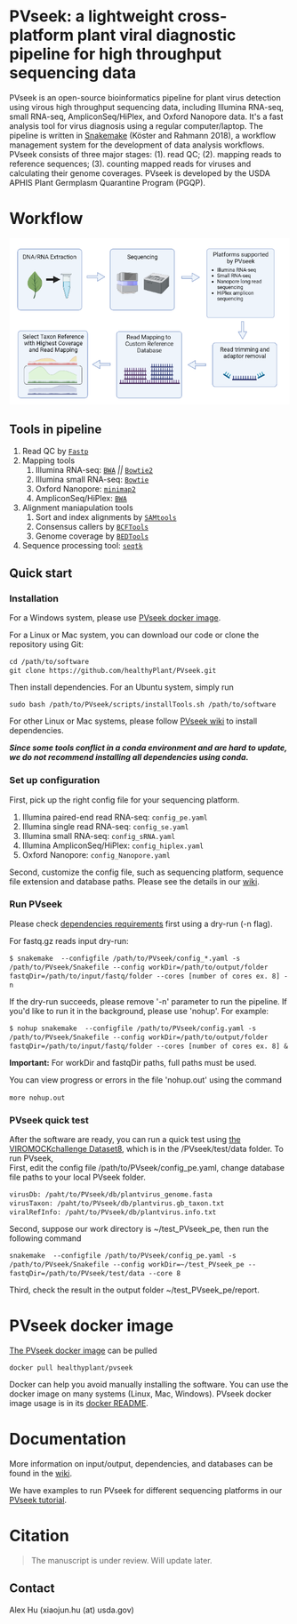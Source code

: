 # PVseek: a lightweight cross-platform plant viral diagnostic pipeline for high throughput sequencing data

PVseek is an open-source bioinformatics pipeline for plant virus detection using virous high throughput sequencing data, including Illumina RNA-seq, small RNA-seq, AmpliconSeq/HiPlex, and Oxford Nanopore data. It's a fast analysis tool for virus diagnosis using a regular computer/laptop. The pipeline is written in [Snakemake](https://snakemake.readthedocs.io) (Köster and Rahmann 2018), a workflow management system for the development of data analysis workflows. PVseek consists of three major stages: (1). read QC; (2). mapping reads to reference sequences; (3). counting mapped reads for viruses and calculating their genome coverages. PVseek is developed by the USDA APHIS Plant Germplasm Quarantine Program (PGQP).  

# Workflow

![scheme of workflow](doc/PVSeek_Workflow.png?raw=true)

## Tools in pipeline

1. Read QC by [`Fastp`](https://github.com/OpenGene/fastp)
2. Mapping tools
   1. Illumina RNA-seq: [`BWA`](https://github.com/lh3/bwa) *||* [`Bowtie2`](http://bowtie-bio.sourceforge.net/bowtie2/index.shtml)
   2. Illumina small RNA-seq: [`Bowtie`](https://bowtie-bio.sourceforge.net/index.shtml)
   3. Oxford Nanopore: [`minimap2`](https://github.com/lh3/minimap2)
   4. AmpliconSeq/HiPlex: [`BWA`](https://github.com/lh3/bwa)
3. Alignment maniapulation tools
   1. Sort and index alignments by [`SAMtools`](https://github.com/samtools/samtools)
   2. Consensus callers by [`BCFTools`](http://samtools.github.io/bcftools/bcftools.html) 
   3. Genome coverage by [`BEDTools`](https://github.com/arq5x/bedtools2)
4. Sequence processing tool: [`seqtk`](https://github.com/lh3/seqtk)

## Quick start
### Installation

For a Windows system, please use [PVseek docker image](https://hub.docker.com/r/healthyplant/pvseek).

For a Linux or Mac system, you can download our code or clone the repository using Git:
```
cd /path/to/software
git clone https://github.com/healthyPlant/PVseek.git
```

Then install dependencies. For an Ubuntu system, simply run
```
sudo bash /path/to/PVseek/scripts/installTools.sh /path/to/software
```
For other Linux or Mac systems, please follow [PVseek wiki](https://github.com/healthyPlant/PVseek/wiki#dependencies) to install dependencies.

***Since some tools conflict in a conda environment and are hard to update, we do not recommend installing all dependencies using conda.*** 

### Set up configuration
First, pick up the right config file for your sequencing platform.
1. Illumina paired-end read RNA-seq: `config_pe.yaml`
2. Illumina single read RNA-seq: `config_se.yaml`
3. Illumina small RNA-seq: `config_sRNA.yaml`
4. Illumina AmpliconSeq/HiPlex: `config_hiplex.yaml`
5. Oxford Nanopore: `config_Nanopore.yaml`

Second, customize the config file, such as sequencing platform, sequence file extension and database paths. Please see the details in our [wiki](https://github.com/healthyPlant/PVseek/wiki).

### Run PVseek
Please check [dependencies requirements](https://github.com/healthyPlant/PVseek/wiki) first using a dry-run (-n flag). 

For fastq.gz reads input dry-run:
```shell
$ snakemake  --configfile /path/to/PVseek/config_*.yaml -s /path/to/PVseek/Snakefile --config workDir=/path/to/output/folder fastqDir=/path/to/input/fastq/folder --cores [number of cores ex. 8] -n 
```

If the dry-run succeeds, please remove '-n' parameter to run the pipeline. If you'd like to run it in the background, please use 'nohup'. For example:
```shell
$ nohup snakemake  --configfile /path/to/PVseek/config.yaml -s /path/to/PVseek/Snakefile --config workDir=/path/to/output/folder fastqDir=/path/to/input/fastq/folder --cores [number of cores ex. 8] &
```
**Important:** For workDir and fastqDir paths, full paths must be used.

You can view progress or errors in the file 'nohup.out' using the command

`more nohup.out`

### PVseek quick test
After the software are ready, you can run a quick test using [the VIROMOCKchallenge Dataset8](https://gitlab.com/ilvo/VIROMOCKchallenge/-/blob/master/Datasets/Dataset8.md), which is in the /PVseek/test/data folder. To run PVseek,   
First, edit the config file /path/to/PVseek/config_pe.yaml, change database file paths to your local PVseek folder.  
```
virusDb: /paht/to/PVseek/db/plantvirus_genome.fasta 
virusTaxon: /paht/to/PVseek/db/plantvirus.gb_taxon.txt 
viralRefInfo: /paht/to/PVseek/db/plantvirus.info.txt 
```

Second, suppose our work directory is ~/test_PVseek_pe, then run the following command 
```
snakemake  --configfile /path/to/PVseek/config_pe.yaml -s /path/to/PVseek/Snakefile --config workDir=~/test_PVseek_pe --fastqDir=/path/to/PVseek/test/data --core 8
```

Third, check the result in the output folder ~/test_PVseek_pe/report.


# PVseek docker image
[The PVseek docker image](https://hub.docker.com/r/healthyplant/pvseek) can be pulled 
```
docker pull healthyplant/pvseek
```
Docker can help you avoid manually installing the software. You can use the docker image on many systems (Linux, Mac, Windows). PVseek docker image usage is in its [docker README](https://hub.docker.com/r/healthyplant/pvseek). 

# Documentation

More information on input/output, dependencies, and databases can be found in the [wiki](https://github.com/healthyPlant/PVseek/wiki).

We have examples to run PVseek for different sequencing platforms in our [PVseek tutorial](test/PVseek_tutor.ipynb).

# Citation

> The manuscript is under review.
> Will update later. 

Contact
------------
Alex Hu (xiaojun.hu (at) usda.gov)
